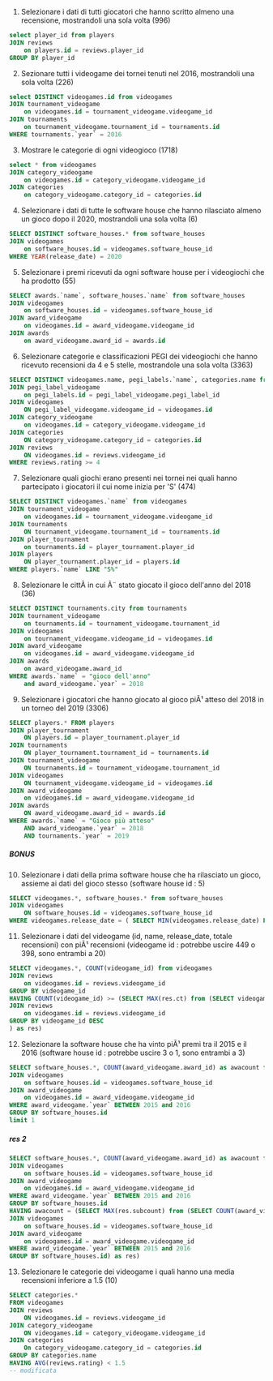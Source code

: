 1. Selezionare i dati di tutti giocatori che hanno scritto almeno una recensione, mostrandoli una sola volta (996)
```sql
select player_id from players
JOIN reviews
	on players.id = reviews.player_id
GROUP BY player_id
```

2. Sezionare tutti i videogame dei tornei tenuti nel 2016, mostrandoli una sola volta (226)
```sql
select DISTINCT videogames.id from videogames
JOIN tournament_videogame
	on videogames.id = tournament_videogame.videogame_id
JOIN tournaments
	on tournament_videogame.tournament_id = tournaments.id
WHERE tournaments.`year` = 2016
```

3. Mostrare le categorie di ogni videogioco (1718)
```sql
select * from videogames
JOIN category_videogame
	on videogames.id = category_videogame.videogame_id
JOIN categories
	on category_videogame.category_id = categories.id
```

4. Selezionare i dati di tutte le software house che hanno rilasciato almeno un gioco dopo il 2020, mostrandoli una sola volta (6)
```sql
SELECT DISTINCT software_houses.* from software_houses
JOIN videogames
	on software_houses.id = videogames.software_house_id
WHERE YEAR(release_date) = 2020
```

5. Selezionare i premi ricevuti da ogni software house per i videogiochi che ha prodotto (55)
```sql
SELECT awards.`name`, software_houses.`name` from software_houses
JOIN videogames
	on software_houses.id = videogames.software_house_id
JOIN award_videogame
	on videogames.id = award_videogame.videogame_id
JOIN awards
	on award_videogame.award_id = awards.id
```

6. Selezionare categorie e classificazioni PEGI dei videogiochi che hanno ricevuto recensioni da 4 e 5 stelle, mostrandole una sola volta (3363)
```sql
SELECT DISTINCT videogames.name, pegi_labels.`name`, categories.name from pegi_labels
JOIN pegi_label_videogame
	on pegi_labels.id = pegi_label_videogame.pegi_label_id
JOIN videogames 
	ON pegi_label_videogame.videogame_id = videogames.id
JOIN category_videogame
	on videogames.id = category_videogame.videogame_id
JOIN categories 
	ON category_videogame.category_id = categories.id
JOIN reviews 
	ON videogames.id = reviews.videogame_id
WHERE reviews.rating >= 4 
```

7. Selezionare quali giochi erano presenti nei tornei nei quali hanno partecipato i giocatori il cui nome inizia per 'S' (474)
```sql
SELECT DISTINCT videogames.`name` from videogames
JOIN tournament_videogame
	on videogames.id = tournament_videogame.videogame_id
JOIN tournaments 
	ON tournament_videogame.tournament_id = tournaments.id
JOIN player_tournament
	on tournaments.id = player_tournament.player_id
JOIN players 
	ON player_tournament.player_id = players.id
WHERE players.`name` LIKE "S%"
```

8. Selezionare le cittÃ  in cui Ã¨ stato giocato il gioco dell'anno del 2018 (36)
```sql
SELECT DISTINCT tournaments.city from tournaments
JOIN tournament_videogame
	on tournaments.id = tournament_videogame.tournament_id
JOIN videogames
	on tournament_videogame.videogame_id = videogames.id
JOIN award_videogame
	on videogames.id = award_videogame.videogame_id
JOIN awards
	on award_videogame.award_id
WHERE awards.`name` = "gioco dell'anno"
	and award_videogame.`year` = 2018
```

9. Selezionare i giocatori che hanno giocato al gioco piÃ¹ atteso del 2018 in un torneo del 2019 (3306)
```sql
SELECT players.* FROM players
JOIN player_tournament
	ON players.id = player_tournament.player_id
JOIN tournaments 
	ON player_tournament.tournament_id = tournaments.id
JOIN tournament_videogame
	ON tournaments.id = tournament_videogame.tournament_id
JOIN videogames 
	ON tournament_videogame.videogame_id = videogames.id
JOIN award_videogame
	on videogames.id = award_videogame.videogame_id
JOIN awards 
	ON award_videogame.award_id = awards.id
WHERE awards.`name` = "Gioco più atteso"
	AND award_videogame.`year` = 2018 
	AND tournaments.`year` = 2019
```

##### **BONUS**

10. Selezionare i dati della prima software house che ha rilasciato un gioco, assieme ai dati del gioco stesso (software house id : 5)
```sql
SELECT videogames.*, software_houses.* from software_houses
JOIN videogames
	ON software_houses.id = videogames.software_house_id
WHERE videogames.release_date = ( SELECT MIN(videogames.release_date) FROM videogames )
```

11. Selezionare i dati del videogame (id, name, release_date, totale recensioni) con piÃ¹ recensioni (videogame id : potrebbe uscire 449 o 398, sono entrambi a 20)
```sql
SELECT videogames.*, COUNT(videogame_id) from videogames
JOIN reviews
	on videogames.id = reviews.videogame_id
GROUP BY videogame_id
HAVING COUNT(videogame_id) >= (SELECT MAX(res.ct) from (SELECT videogames.id, COUNT(videogame_id) as ct from videogames
JOIN reviews
	on videogames.id = reviews.videogame_id
GROUP BY videogame_id DESC
) as res)
```

12. Selezionare la software house che ha vinto piÃ¹ premi tra il 2015 e il 2016 (software house id : potrebbe uscire 3 o 1, sono entrambi a 3)
```sql
SELECT software_houses.*, COUNT(award_videogame.award_id) as awacount from software_houses
JOIN videogames
	on software_houses.id = videogames.software_house_id
JOIN award_videogame
	on videogames.id = award_videogame.videogame_id
WHERE award_videogame.`year` BETWEEN 2015 and 2016
GROUP BY software_houses.id
limit 1
```
##### res 2
```sql
SELECT software_houses.*, COUNT(award_videogame.award_id) as awacount from software_houses
JOIN videogames
	on software_houses.id = videogames.software_house_id
JOIN award_videogame
	on videogames.id = award_videogame.videogame_id
WHERE award_videogame.`year` BETWEEN 2015 and 2016
GROUP BY software_houses.id
HAVING awacount = (SELECT MAX(res.subcount) from (SELECT COUNT(award_videogame.award_id) as subcount from software_houses
JOIN videogames
	on software_houses.id = videogames.software_house_id
JOIN award_videogame
	on videogames.id = award_videogame.videogame_id
WHERE award_videogame.`year` BETWEEN 2015 and 2016
GROUP BY software_houses.id) as res)
```

13. Selezionare le categorie dei videogame i quali hanno una media recensioni inferiore a 1.5 (10)
```sql
SELECT categories.*
FROM videogames
JOIN reviews
	ON videogames.id = reviews.videogame_id
JOIN category_videogame
	ON videogames.id = category_videogame.videogame_id
JOIN categories
	On category_videogame.category_id = categories.id
GROUP BY categories.name
HAVING AVG(reviews.rating) < 1.5
-- modificata
```